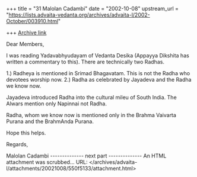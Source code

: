 +++
title = "31 Malolan Cadambi"
date = "2002-10-08"
upstream_url = "https://lists.advaita-vedanta.org/archives/advaita-l/2002-October/003910.html"

+++
[Archive link](https://lists.advaita-vedanta.org/archives/advaita-l/2002-October/003910.html)

Dear Members,

I was reading Yadavabhyudayam of Vedanta Desika (Appayya Dikshita has written a commentary to this). There are technically two Radhas.

1.) Radheya is mentioned in Srimad Bhagavatam. This is not the Radha who devotees worship now.
2.) Radha as celebrated by Jayadeva and the Radha we know now.

Jayadeva introduced Radha into the cultural mileu of South India. The Alwars mention only Napinnai not Radha.

Radha, whom we know now is mentioned only in the Brahma Vaivarta Purana and the BrahmAnda Purana.

Hope this helps.

Regards,

Malolan Cadambi
-------------- next part --------------
An HTML attachment was scrubbed...
URL: </archives/advaita-l/attachments/20021008/550f5133/attachment.html>
